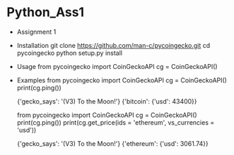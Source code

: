 # Python_Ass1

- Assignment 1


- Installation
    git clone https://github.com/man-c/pycoingecko.git
    cd pycoingecko
    python setup.py install


- Usage
    from pycoingecko import CoinGeckoAPI
    cg = CoinGeckoAPI()
    
    
- Examples
    from pycoingecko import CoinGeckoAPI
    cg = CoinGeckoAPI()
    print(cg.ping())
    
    {'gecko_says': '(V3) To the Moon!'}
    {'bitcoin': {'usd': 43400}}
    
      
      
    from pycoingecko import CoinGeckoAPI
    cg = CoinGeckoAPI()
    print(cg.ping())
    print(cg.get_price(ids = 'ethereum', vs_currencies = 'usd'))

    {'gecko_says': '(V3) To the Moon!'}
    {'ethereum': {'usd': 3061.74}}
